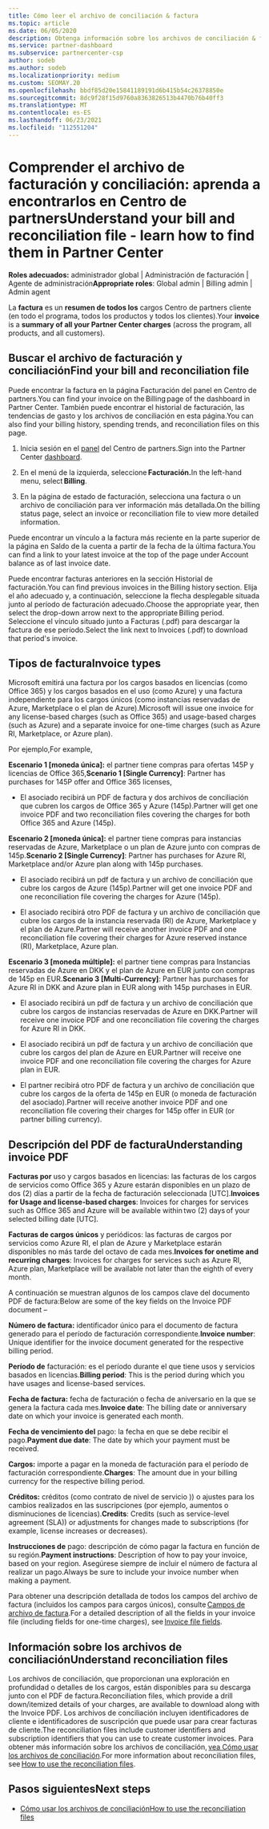 ```yaml
---
title: Cómo leer el archivo de conciliación & factura
ms.topic: article
ms.date: 06/05/2020
description: Obtenga información sobre los archivos de conciliación & factura. La factura muestra Centro de partners cargos en el programa, los productos y los clientes durante ese período mensual.
ms.service: partner-dashboard
ms.subservice: partnercenter-csp
author: sodeb
ms.author: sodeb
ms.localizationpriority: medium
ms.custom: SEOMAY.20
ms.openlocfilehash: bbdf85d20e15841189191d6b415b54c26378850e
ms.sourcegitcommit: 8dc9f28f15d9760a8363826513b4470b76b40ff3
ms.translationtype: MT
ms.contentlocale: es-ES
ms.lasthandoff: 06/23/2021
ms.locfileid: "112551204"
---
```

# <a name="understand-your-bill-and-reconciliation-file---learn-how-to-find-them-in-partner-center"></a><span data-ttu-id="4bead-104">Comprender el archivo de facturación y conciliación: aprenda a encontrarlos en Centro de partners</span><span class="sxs-lookup"><span data-stu-id="4bead-104">Understand your bill and reconciliation file - learn how to find them in Partner Center</span></span>


<span data-ttu-id="4bead-105">**Roles adecuados:** administrador global | Administración de facturación | Agente de administración</span><span class="sxs-lookup"><span data-stu-id="4bead-105">**Appropriate roles**: Global admin | Billing admin | Admin agent</span></span>


<span data-ttu-id="4bead-106">La **factura** es un **resumen de todos los** cargos Centro de partners cliente (en todo el programa, todos los productos y todos los clientes).</span><span class="sxs-lookup"><span data-stu-id="4bead-106">Your **invoice** is a **summary of all your Partner Center charges** (across the program, all products, and all customers).</span></span> 

## <a name="find-your-bill-and-reconciliation-file"></a><span data-ttu-id="4bead-107">Buscar el archivo de facturación y conciliación</span><span class="sxs-lookup"><span data-stu-id="4bead-107">Find your bill and reconciliation file</span></span> 

<span data-ttu-id="4bead-108">Puede encontrar la factura en la página Facturación del panel en Centro de partners.</span><span class="sxs-lookup"><span data-stu-id="4bead-108">You can find your invoice on the Billing page of the dashboard in Partner Center.</span></span> <span data-ttu-id="4bead-109">También puede encontrar el historial de facturación, las tendencias de gasto y los archivos de conciliación en esta página.</span><span class="sxs-lookup"><span data-stu-id="4bead-109">You can also find your billing history, spending trends, and reconciliation files on this page.</span></span> 

1. <span data-ttu-id="4bead-110">Inicia sesión en el [panel](https://partner.microsoft.com/dashboard/home) del Centro de partners.</span><span class="sxs-lookup"><span data-stu-id="4bead-110">Sign into the Partner Center [dashboard](https://partner.microsoft.com/dashboard/home).</span></span> 

2. <span data-ttu-id="4bead-111">En el menú de la izquierda, seleccione **Facturación.**</span><span class="sxs-lookup"><span data-stu-id="4bead-111">In the left-hand menu, select **Billing**.</span></span> 

3. <span data-ttu-id="4bead-112">En la página de estado de facturación, selecciona una factura o un archivo de conciliación para ver información más detallada.</span><span class="sxs-lookup"><span data-stu-id="4bead-112">On the billing status page, select an invoice or reconciliation file to view more detailed information.</span></span> 

<span data-ttu-id="4bead-113">Puede encontrar un vínculo a la factura más reciente en la parte superior de la página en Saldo de la cuenta a partir de la fecha de la última factura.</span><span class="sxs-lookup"><span data-stu-id="4bead-113">You can find a link to your latest invoice at the top of the page under Account balance as of last invoice date.</span></span> 

<span data-ttu-id="4bead-114">Puede encontrar facturas anteriores en la sección Historial de facturación.</span><span class="sxs-lookup"><span data-stu-id="4bead-114">You can find previous invoices in the Billing history section.</span></span> <span data-ttu-id="4bead-115">Elija el año adecuado y, a continuación, seleccione la flecha desplegable situada junto al período de facturación adecuado.</span><span class="sxs-lookup"><span data-stu-id="4bead-115">Choose the appropriate year, then select the drop-down arrow next to the appropriate Billing period.</span></span> <span data-ttu-id="4bead-116">Seleccione el vínculo situado junto a Facturas (.pdf) para descargar la factura de ese período.</span><span class="sxs-lookup"><span data-stu-id="4bead-116">Select the link next to Invoices (.pdf) to download that period's invoice.</span></span> 

## <a name="invoice-types"></a><span data-ttu-id="4bead-117">Tipos de factura</span><span class="sxs-lookup"><span data-stu-id="4bead-117">Invoice types</span></span>

<span data-ttu-id="4bead-118">Microsoft emitirá una factura por los cargos basados en licencias (como Office 365) y los cargos basados en el uso (como Azure) y una factura independiente para los cargos únicos (como instancias reservadas de Azure, Marketplace o el plan de Azure).</span><span class="sxs-lookup"><span data-stu-id="4bead-118">Microsoft will issue one invoice for any license-based charges (such as Office 365) and usage-based charges (such as Azure) and a separate invoice for one-time charges (such as Azure RI, Marketplace, or Azure plan).</span></span>

<span data-ttu-id="4bead-119">Por ejemplo,</span><span class="sxs-lookup"><span data-stu-id="4bead-119">For example,</span></span>  

<span data-ttu-id="4bead-120">**Escenario 1 [moneda única]:** el partner tiene compras para ofertas 145P y licencias de Office 365,</span><span class="sxs-lookup"><span data-stu-id="4bead-120">**Scenario 1 [Single Currency]**: Partner has purchases for 145P offer and Office 365 licenses,</span></span>  

- <span data-ttu-id="4bead-121">El asociado recibirá un PDF de factura y dos archivos de conciliación que cubren los cargos de Office 365 y Azure (145p).</span><span class="sxs-lookup"><span data-stu-id="4bead-121">Partner will get one invoice PDF and two reconciliation files covering the charges for both Office 365 and Azure (145p).</span></span>  

<span data-ttu-id="4bead-122">**Escenario 2 [moneda única]:** el partner tiene compras para instancias reservadas de Azure, Marketplace o un plan de Azure junto con compras de 145p.</span><span class="sxs-lookup"><span data-stu-id="4bead-122">**Scenario 2 [Single Currency]**: Partner has purchases for Azure RI, Marketplace and/or Azure plan along with 145p purchases.</span></span>

- <span data-ttu-id="4bead-123">El asociado recibirá un pdf de factura y un archivo de conciliación que cubre los cargos de Azure (145p).</span><span class="sxs-lookup"><span data-stu-id="4bead-123">Partner will get one invoice PDF and one reconciliation file covering the charges for Azure (145p).</span></span> 

- <span data-ttu-id="4bead-124">El asociado recibirá otro PDF de factura y un archivo de conciliación que cubre los cargos de la instancia reservada (RI) de Azure, Marketplace y el plan de Azure.</span><span class="sxs-lookup"><span data-stu-id="4bead-124">Partner will receive another invoice PDF and one reconciliation file covering their charges for Azure reserved instance (RI), Marketplace, Azure plan.</span></span> 

<span data-ttu-id="4bead-125">**Escenario 3 [moneda múltiple]:** el partner tiene compras para Instancias reservadas de Azure en DKK y el plan de Azure en EUR junto con compras de 145p en EUR.</span><span class="sxs-lookup"><span data-stu-id="4bead-125">**Scenario 3 [Multi-Currency]**: Partner has purchases for Azure RI in DKK and Azure plan in EUR along with 145p purchases in EUR.</span></span>

- <span data-ttu-id="4bead-126">El asociado recibirá un pdf de factura y un archivo de conciliación que cubre los cargos de instancias reservadas de Azure en DKK.</span><span class="sxs-lookup"><span data-stu-id="4bead-126">Partner will receive one invoice PDF and one reconciliation file covering the charges for Azure RI in DKK.</span></span> 

- <span data-ttu-id="4bead-127">El asociado recibirá un pdf de factura y un archivo de conciliación que cubre los cargos del plan de Azure en EUR.</span><span class="sxs-lookup"><span data-stu-id="4bead-127">Partner will receive one invoice PDF and one reconciliation file covering the charges for Azure plan in EUR.</span></span> 

- <span data-ttu-id="4bead-128">El partner recibirá otro PDF de factura y un archivo de conciliación que cubre los cargos de la oferta de 145p en EUR (o moneda de facturación del asociado).</span><span class="sxs-lookup"><span data-stu-id="4bead-128">Partner will receive another invoice PDF and one reconciliation file covering their charges for 145p offer in EUR (or partner billing currency).</span></span> 


## <a name="understanding-invoice-pdf"></a><span data-ttu-id="4bead-129">Descripción del PDF de factura</span><span class="sxs-lookup"><span data-stu-id="4bead-129">Understanding invoice PDF</span></span> 

<span data-ttu-id="4bead-130">**Facturas por** uso y cargos basados en licencias: las facturas de los cargos de servicios como Office 365 y Azure estarán disponibles en un plazo de dos (2) días a partir de la fecha de facturación seleccionada [UTC].</span><span class="sxs-lookup"><span data-stu-id="4bead-130">**Invoices for Usage and license-based charges**: Invoices for charges for services such as Office 365 and Azure will be available within two (2) days of your selected billing date [UTC].</span></span>  

<span data-ttu-id="4bead-131">**Facturas de cargos únicos** y periódicos: las facturas de cargos por servicios como Azure RI, el plan de Azure y Marketplace estarán disponibles no más tarde del octavo de cada mes.</span><span class="sxs-lookup"><span data-stu-id="4bead-131">**Invoices for onetime and recurring charges**: Invoices for charges for services such as Azure RI, Azure plan, Marketplace will be available not later than the eighth of every month.</span></span>  

<span data-ttu-id="4bead-132">A continuación se muestran algunos de los campos clave del documento PDF de factura:</span><span class="sxs-lookup"><span data-stu-id="4bead-132">Below are some of the key fields on the Invoice PDF document –</span></span>

<span data-ttu-id="4bead-133">**Número de factura:** identificador único para el documento de factura generado para el período de facturación correspondiente.</span><span class="sxs-lookup"><span data-stu-id="4bead-133">**Invoice number**: Unique identifier for the invoice document generated for the respective billing period.</span></span> 

<span data-ttu-id="4bead-134">**Período de** facturación: es el período durante el que tiene usos y servicios basados en licencias.</span><span class="sxs-lookup"><span data-stu-id="4bead-134">**Billing period**: This is the period during which you have usages and license-based services.</span></span> 

<span data-ttu-id="4bead-135">**Fecha de factura:** fecha de facturación o fecha de aniversario en la que se genera la factura cada mes.</span><span class="sxs-lookup"><span data-stu-id="4bead-135">**Invoice date**: The billing date or anniversary date on which your invoice is generated each month.</span></span> 

<span data-ttu-id="4bead-136">**Fecha de vencimiento del** pago: la fecha en que se debe recibir el pago.</span><span class="sxs-lookup"><span data-stu-id="4bead-136">**Payment due date**: The date by which your payment must be received.</span></span> 

<span data-ttu-id="4bead-137">**Cargos:** importe a pagar en la moneda de facturación para el período de facturación correspondiente.</span><span class="sxs-lookup"><span data-stu-id="4bead-137">**Charges**: The amount due in your billing currency for the respective billing period.</span></span> 

<span data-ttu-id="4bead-138">**Créditos:** créditos (como contrato de nivel de servicio )) o ajustes para los cambios realizados en las suscripciones (por ejemplo, aumentos o disminuciones de licencias).</span><span class="sxs-lookup"><span data-stu-id="4bead-138">**Credits**: Credits (such as service-level agreement (SLA)) or adjustments for changes made to subscriptions (for example, license increases or decreases).</span></span> 

<span data-ttu-id="4bead-139">**Instrucciones de** pago: descripción de cómo pagar la factura en función de su región.</span><span class="sxs-lookup"><span data-stu-id="4bead-139">**Payment instructions**: Description of how to pay your invoice, based on your region.</span></span> <span data-ttu-id="4bead-140">Asegúrese siempre de incluir el número de factura al realizar un pago.</span><span class="sxs-lookup"><span data-stu-id="4bead-140">Always be sure to include your invoice number when making a payment.</span></span> 

<span data-ttu-id="4bead-141">Para obtener una descripción detallada de todos los campos del archivo de factura (incluidos los campos para cargos únicos), consulte [Campos de archivo de factura](invoice-file.md).</span><span class="sxs-lookup"><span data-stu-id="4bead-141">For a detailed description of all the fields in your invoice file (including fields for one-time charges), see [Invoice file fields](invoice-file.md).</span></span> 

## <a name="understand-reconciliation-files"></a><span data-ttu-id="4bead-142">Información sobre los archivos de conciliación</span><span class="sxs-lookup"><span data-stu-id="4bead-142">Understand reconciliation files</span></span>

 <span data-ttu-id="4bead-143">Los archivos de conciliación, que proporcionan una exploración en profundidad o detalles de los cargos, están disponibles para su descarga junto con el PDF de factura.</span><span class="sxs-lookup"><span data-stu-id="4bead-143">Reconciliation files, which provide a drill down/itemized details of your charges, are available to download along with the Invoice PDF.</span></span> <span data-ttu-id="4bead-144">Los archivos de conciliación incluyen identificadores de cliente e identificadores de suscripción que puede usar para crear facturas de cliente.</span><span class="sxs-lookup"><span data-stu-id="4bead-144">The reconciliation files include customer identifiers and subscription identifiers that you can use to create customer invoices.</span></span> <span data-ttu-id="4bead-145">Para obtener más información sobre los archivos de conciliación, [vea Cómo usar los archivos de conciliación](use-the-reconciliation-files.md).</span><span class="sxs-lookup"><span data-stu-id="4bead-145">For more information about reconciliation files, see [How to use the reconciliation files](use-the-reconciliation-files.md).</span></span> 

## <a name="next-steps"></a><span data-ttu-id="4bead-146">Pasos siguientes</span><span class="sxs-lookup"><span data-stu-id="4bead-146">Next steps</span></span>

- [<span data-ttu-id="4bead-147">Cómo usar los archivos de conciliación</span><span class="sxs-lookup"><span data-stu-id="4bead-147">How to use the reconciliation files</span></span>](use-the-reconciliation-files.md)